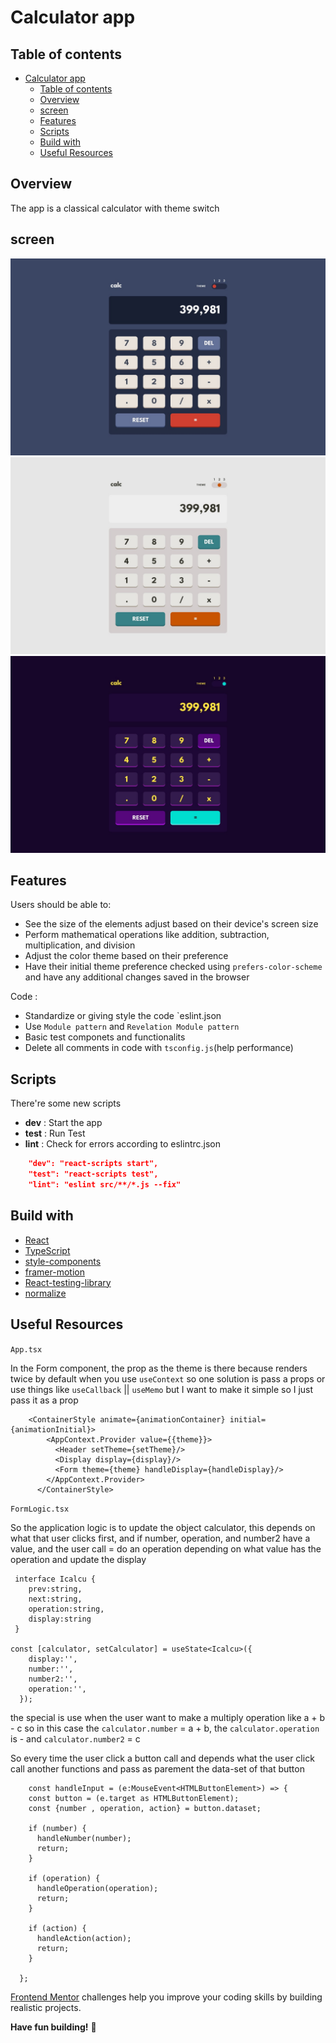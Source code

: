 # Calculator app

## Table of contents
- [Calculator app](#calculator-app)
  - [Table of contents](#table-of-contents)
  - [Overview](#overview)
  - [screen](#screen)
  - [Features](#features)
  - [Scripts](#scripts)
  - [Build with](#build-with)
  - [Useful Resources](#useful-resources)

## Overview
The app is a classical calculator with theme switch

## screen 
![theme](./design/desktop-design-theme-1.jpg)
![theme2](./design/desktop-design-theme-2.jpg)
![theme3](./design/desktop-design-theme-3.jpg)

## Features

 Users should be able to:

- See the size of the elements adjust based on their device's screen size
- Perform mathematical operations like addition, subtraction, multiplication, and division
- Adjust the color theme based on their preference
- Have their initial theme preference checked using `prefers-color-scheme` and have any additional changes saved in the browser

Code :
- Standardize or giving style the code `eslint.json
- Use `Module pattern` and `Revelation Module pattern`
- Basic test componets and functionalits 
- Delete all comments in code with `tsconfig.js`(help performance)

## Scripts
There're some new scripts
- **dev** : Start the app
- **test** : Run Test
- **lint** : Check for errors according to eslintrc.json 

```json
    "dev": "react-scripts start",
    "test": "react-scripts test",
    "lint": "eslint src/**/*.js --fix"
```

## Build with
- [React](https://reactjs.org/)
- [TypeScript](https://www.typescriptlang.org/)
- [style-components](https://styled-components.com/)
- [framer-motion](https://www.framer.com/motion/)
- [React-testing-library](https://testing-library.com/docs/react-testing-library/intro/)
- [normalize](https://necolas.github.io/normalize.css/)

## Useful Resources

`App.tsx`

In the Form component, the prop as the theme is there because renders twice by default when you use `useContext` so one solution is pass a props or 
use things like `useCallback` || `useMemo` but I want to make it simple so I just pass it as a prop

```tsx
    <ContainerStyle animate={animationContainer} initial={animationInitial}>
        <AppContext.Provider value={{theme}}>
          <Header setTheme={setTheme}/>
          <Display display={display}/>
          <Form theme={theme} handleDisplay={handleDisplay}/>
        </AppContext.Provider>
      </ContainerStyle>
```

`FormLogic.tsx`

So the application logic is to update the object calculator, this depends on what that user clicks first, and if number, operation, and number2 have a value, and the user call =  do an operation depending on what value has the operation and update the display 
```tsx
 interface Icalcu {
    prev:string,
    next:string,
    operation:string,
    display:string
 }

const [calculator, setCalculator] = useState<Icalcu>({
    display:'',
    number:'',
    number2:'',
    operation:'',
  });

```

the special is use when the user want to make a multiply operation like a + b - c so in this case the `calculator.number` = a + b, the `calculator.operation` is - and `calculator.number2` = c  

So every time the user click a button call and depends what the user click call another functions and pass as parement the data-set of that button

```tsx
    const handleInput = (e:MouseEvent<HTMLButtonElement>) => {
    const button = (e.target as HTMLButtonElement);
    const {number , operation, action} = button.dataset;
    
    if (number) {
      handleNumber(number);
      return;
    }

    if (operation) {
      handleOperation(operation);
      return;
    }

    if (action) {
      handleAction(action);
      return;
    }

  };
```
[Frontend Mentor](https://www.frontendmentor.io) challenges help you improve your coding skills by building realistic projects.

**Have fun building!** 🚀
